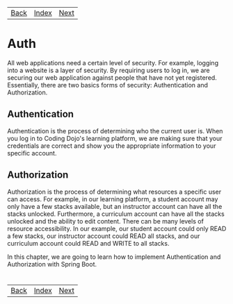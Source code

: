 <table width="100%">
    <tr>
        <td><a href="./../005_Login_Registration/008_Events_Belt_Reviewer.md">Back</a></td>
        <td><a href="../../Index.md">Index</a></td>
        <td><a href="./002_Overview.md">Next</a></td>
    </tr>
</table>

#

#   Auth
All web applications need a certain level of security. For example, logging into a website is a layer of security. By requiring users to log in, we are securing our web application against people that have not yet registered. Essentially, there are two basics forms of security: Authentication and Authorization.

##  __Authentication__
Authentication is the process of determining who the current user is. When you log in to Coding Dojo's learning platform, we are making sure that your credentials are correct and show you the appropriate information to your specific account.

##  __Authorization__
Authorization is the process of determining what resources a specific user can access. For example, in our learning platform, a student account may only have a few stacks available, but an instructor account can have all the stacks unlocked. Furthermore, a curriculum account can have all the stacks unlocked and the ability to edit content. There can be many levels of resource accessibility. In our example, our student account could only READ a few stacks, our instructor account could READ all stacks, and our curriculum account could READ and WRITE to all stacks.

In this chapter, we are going to learn how to implement Authentication and Authorization with Spring Boot.

#

[]()
<table width="100%">
    <tr>
        <td><a href="./../005_Login_Registration/008_Events_Belt_Reviewer.md">Back</a></td>
        <td><a href="../../Index.md">Index</a></td>
        <td><a href="./002_Overview.md">Next</a></td>
    </tr>
</table>